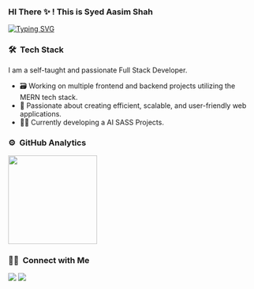 
### HI There ✨ ! This is Syed Aasim Shah 
[![Typing SVG](https://readme-typing-svg.demolab.com/?lines=Design;Develop;Debug;Deploy)](https://git.io/typing-svg)

### 🛠 &nbsp;Tech Stack

I am a self-taught and passionate Full Stack Developer.

- 🗃️ Working on multiple frontend and backend projects utilizing the MERN tech stack.
- 🍃 Passionate about creating efficient, scalable, and user-friendly web applications.
- 🧑‍💻 Currently developing a AI SASS Projects.



### ⚙️ &nbsp;GitHub Analytics

<p align="left">
<a href="https://github.com/aasim-shah">
  <img height="180em" src="https://github-readme-stats-eight-theta.vercel.app/api/top-langs/?username=aasim-shah&theme=buefy&layout=compact" />
</a>
</p>

### 🤝🏻 &nbsp;Connect with Me

<p align="left">
<a href="https://linkedin.com/in/yourprofile"><img src="https://img.shields.io/badge/-LinkedIn-0077B5?style=flat&logo=LinkedIn&logoColor=white"/></a>
<a href="mailto:youremail@example.com"><img src="https://img.shields.io/badge/-Email-D14836?style=flat&logo=Gmail&logoColor=white"/></a>
</p>
